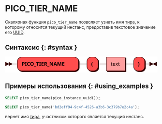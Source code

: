 # PICO_TIER_NAME

Скалярная функция `pico_tier_name` позволяет узнать имя [тира][tier], к
которому относится текущий инстанс, предоставив текстовое значение его [UUID].

## Синтаксис {: #syntax }

![PICO_TIER_NAME](../../images/ebnf/pico_tier_name.svg)

## Примеры использования {: #using_examples }

```sql title="Универсальный пример"
SELECT pico_tier_name(pico_instance_uuid());
```

```sql title="Пример для bd2eff94-9c4f-4526-a3b6-3c379b7e2c4a"
SELECT pico_tier_name('bd2eff94-9c4f-4526-a3b6-3c379b7e2c4a');
```

вернет имя [тира][tier], участником которого является текущий инстанс.

[tier]: ../../overview/glossary.md#tier
[UUID]: ../../reference/sql_types.md#uuid
